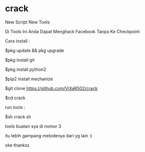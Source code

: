 # crack
New Script New Tools

Di Tools Ini Anda Dapat Menghack Facebook Tanpa Ke Checkpoint

Cara install : 

$pkg update && pkg upgrade

$pkg install git

$pkg install python2

$pip2 install mechanize

$git clone https://github.com/ViXaR502/crack

$cd crack

run tools : 

$sh crack.sh

tools buatan sya di nomor 3

itu lebih gampang metodenya dari yg lain :)

oke thankss
